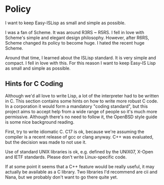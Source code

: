 # Policy 

I want to keep Easy-ISLisp as small and simple as possible.

I was a fan of Scheme. It was around R3RS ~ R5RS. I fell in love with Scheme's simple and elegant design philosophy. 
However, after R6RS, Scheme changed its policy to become huge.
I hated the recent huge Scheme.

Around that time, I learned about the ISLisp standard. It is very simple and compact. I fell in love with this.
For this reason I want to keep Easy-IS Lisp as small and simple as possible.

## Hints for C Coding

Although we'd all love to write Lisp, a lot of the interpreter had to be written in C.
This section contains some hints on how to write more robust C code.
In a corporation it would form a mandatory "coding standard", but this project aims to accept help from a wide range of people so it's much more permissive.
Although there's no need to follow it, the OpenBSD style guide is some nice background reading.

First, try to write idiomatic C.
C17 is ok, because we're assuming the compiler is a recent release of gcc or clang anyway.
C++ was evaluated, but the decision was made to not use it.

Use of standard UNIX libraries is ok, e.g. defined by the UNIX07, X-Open and IETF standards.
Please don't write Linux-specific code.

If at some point it seems that a C++ feature would be really useful, it may actually be available as a C library.
Two libraries I'd recommend are cii and Nana, but we probably don't want to go there quite yet.
